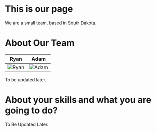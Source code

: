 This is our page
================

We are a small team, based in South Dakota. 


About Our Team
===========================

| Ryan | Adam
|--- |---
| ![Ryan](http://i.imgur.com/Me04jVB.jpg) | ![Adam](http://i.imgur.com/t7cRKTR.png) |

To be updated later.


About your skills and what you are going to do?
=======
To Be Updated Later.